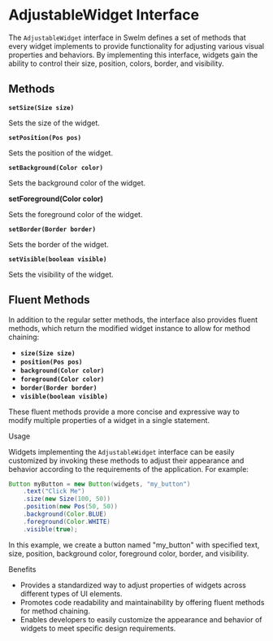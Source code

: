 # AdjustableWidget Interface

The `AdjustableWidget` interface in Swelm defines a set of methods that every widget implements to provide functionality for adjusting various visual properties and behaviors. By implementing this interface, widgets gain the ability to control their size, position, colors, border, and visibility.

## Methods

**`setSize(Size size)`**

Sets the size of the widget.

**`setPosition(Pos pos)`**

Sets the position of the widget.

**`setBackground(Color color)`**

Sets the background color of the widget.

**setForeground(Color color)**

Sets the foreground color of the widget.

**`setBorder(Border border)`**

Sets the border of the widget.

**`setVisible(boolean visible)`**

Sets the visibility of the widget.

## Fluent Methods

In addition to the regular setter methods, the interface also provides fluent methods, which return the modified widget instance to allow for method chaining:

- **`size(Size size)`**
- **`position(Pos pos)`**
- **`background(Color color)`**
- **`foreground(Color color)`**
- **`border(Border border)`**
- **`visible(boolean visible)`**

These fluent methods provide a more concise and expressive way to modify multiple properties of a widget in a single statement.

Usage

Widgets implementing the `AdjustableWidget` interface can be easily customized by invoking these methods to adjust their appearance and behavior according to the requirements of the application. For example:

```java
Button myButton = new Button(widgets, "my_button")
    .text("Click Me")
    .size(new Size(100, 50))
    .position(new Pos(50, 50))
    .background(Color.BLUE)
    .foreground(Color.WHITE)
    .visible(true);
```

In this example, we create a button named "my_button" with specified text, size, position, background color, foreground color, border, and visibility.

Benefits

- Provides a standardized way to adjust properties of widgets across different types of UI elements.
- Promotes code readability and maintainability by offering fluent methods for method chaining.
- Enables developers to easily customize the appearance and behavior of widgets to meet specific design requirements.